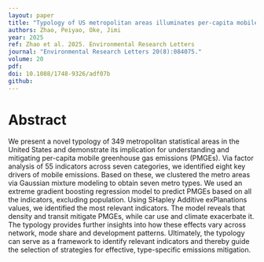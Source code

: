 ```yaml
---
layout: paper
title: "Typology of US metropolitan areas illuminates per-capita mobile greenhouse gas emissions impacts and informs mitigation strategies"
authors: Zhao, Peiyao, Oke, Jimi
year: 2025
ref: Zhao et al. 2025. Environmental Research Letters
journal: "Environmental Research Letters 20(8):084075."
volume: 20
pdf:
doi: 10.1088/1748-9326/adf07b
github:
---
```

# Abstract
We present a novel typology of 349 metropolitan statistical areas in the United States and demonstrate its implication for understanding and mitigating per-capita mobile greenhouse gas emissions (PMGEs). Via factor analysis of 55 indicators across seven categories, we identified eight key drivers of mobile emissions. Based on these, we clustered the metro areas via Gaussian mixture modeling to obtain seven metro types. We used an extreme gradient boosting regression model to predict PMGEs based on all the indicators, excluding population. Using SHapley Additive exPlanations values, we identified the most relevant indicators. The model reveals that density and transit mitigate PMGEs, while car use and climate exacerbate it. The typology provides further insights into how these effects vary across network, mode share and development patterns. Ultimately, the typology can serve as a framework to identify relevant indicators and thereby guide the selection of strategies for effective, type-specific emissions mitigation.
